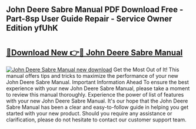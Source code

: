 ## John Deere Sabre Manual PDF Download Free - Part-8sp User Guide Repair - Service Owner Edition yfUhK

# <h2><a href="http://bc89588.oget.top/?id=John+Deere+Sabre+Manual">🔗Download New 👉🔴 John Deere Sabre Manual</a></h2>

[![John Deere Sabre Manual new download](https://i.imgur.com/5g1atiW.png)](http://bc89588.oget.top/?id=John+Deere+Sabre+Manual)
Get the Most Out of It! This manual offers tips and tricks to maximize the performance of your new John Deere Sabre Manual. Important Information Ahead To ensure the best experience with your new John Deere Sabre Manual, please take a moment to review this manual thoroughly. Experience the power of list of features with your new John Deere Sabre Manual. It's our hope that the John Deere Sabre Manual has been a clear and easy-to-follow guide in helping you get started with your new product. Should you require any assistance or clarification, please do not hesitate to contact our customer support team.
